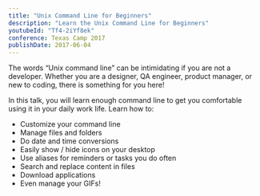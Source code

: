 ```yaml
---
title: "Unix Command Line for Beginners"
description: "Learn the Unix Command Line for Beginners"
youtubeId: "Tf4-2iYf8ek"
conference: Texas Camp 2017
publishDate: 2017-06-04
---
```


The words “Unix command line” can be intimidating if you are not a developer. Whether you are a designer, QA engineer, product manager, or new to coding, there is something for you here!

In this talk, you will learn enough command line to get you comfortable using it in your daily work life. Learn how to:
* Customize your command line
* Manage files and folders
* Do date and time conversions
* Easily show / hide icons on your desktop
* Use aliases for reminders or tasks you do often
* Search and replace content in files
* Download applications
* Even manage your GIFs!